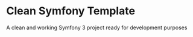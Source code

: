 Clean Symfony Template
==========

A clean and working Symfony 3 project ready for development purposes